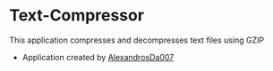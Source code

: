 # Text-Compressor
This application compresses and decompresses text files using GZIP

* Application created by [AlexandrosDa007](https://github.com/AlexandrosDa007)
